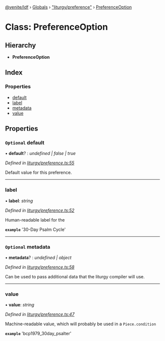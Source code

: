 [@venite/ldf](../README.md) › [Globals](../globals.md) › ["liturgy/preference"](../modules/_liturgy_preference_.md) › [PreferenceOption](_liturgy_preference_.preferenceoption.md)

# Class: PreferenceOption

## Hierarchy

* **PreferenceOption**

## Index

### Properties

* [default](_liturgy_preference_.preferenceoption.md#optional-default)
* [label](_liturgy_preference_.preferenceoption.md#label)
* [metadata](_liturgy_preference_.preferenceoption.md#optional-metadata)
* [value](_liturgy_preference_.preferenceoption.md#value)

## Properties

### `Optional` default

• **default**? : *undefined | false | true*

*Defined in [liturgy/preference.ts:55](https://github.com/gbj/venite/blob/16c68706/ldf/src/liturgy/preference.ts#L55)*

Default value for this preference.

___

###  label

• **label**: *string*

*Defined in [liturgy/preference.ts:52](https://github.com/gbj/venite/blob/16c68706/ldf/src/liturgy/preference.ts#L52)*

Human-readable label for the

**`example`** 
'30-Day Psalm Cycle'

___

### `Optional` metadata

• **metadata**? : *undefined | object*

*Defined in [liturgy/preference.ts:58](https://github.com/gbj/venite/blob/16c68706/ldf/src/liturgy/preference.ts#L58)*

Can be used to pass additional data that the liturgy compiler will use.

___

###  value

• **value**: *string*

*Defined in [liturgy/preference.ts:47](https://github.com/gbj/venite/blob/16c68706/ldf/src/liturgy/preference.ts#L47)*

Machine-readable value, which will probably be used in a `Piece.condition`

**`example`** 
'bcp1979_30day_psalter'

